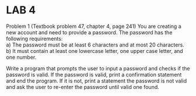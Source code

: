 # LAB 4
Problem 1 (Textbook problem 47, chapter 4, page 241)
You are creating a new account and need to provide a password. The password has the following 
requirements: <br>
a) The password must be at least 6 characters and at most 20 characters. <br> 
b) It must contain at least one lowercase letter, one upper case letter, and one number. <br>

Write a program that prompts the user to input a password and checks if the password is valid. If 
the password is valid, print a confirmation statement and end the program. If it is not, print a 
statement the password is not valid and ask the user to re-enter the password until valid one found.
